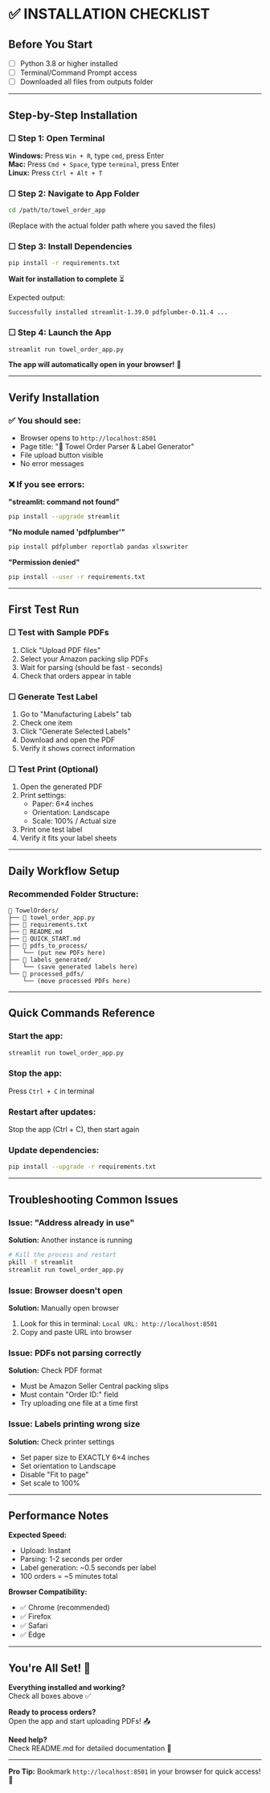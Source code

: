 # ✅ INSTALLATION CHECKLIST

## Before You Start
- [ ] Python 3.8 or higher installed
- [ ] Terminal/Command Prompt access
- [ ] Downloaded all files from outputs folder

---

## Step-by-Step Installation

### ☐ Step 1: Open Terminal
**Windows:** Press `Win + R`, type `cmd`, press Enter  
**Mac:** Press `Cmd + Space`, type `terminal`, press Enter  
**Linux:** Press `Ctrl + Alt + T`

### ☐ Step 2: Navigate to App Folder
```bash
cd /path/to/towel_order_app
```
(Replace with the actual folder path where you saved the files)

### ☐ Step 3: Install Dependencies
```bash
pip install -r requirements.txt
```

**Wait for installation to complete** ⏳

Expected output:
```
Successfully installed streamlit-1.39.0 pdfplumber-0.11.4 ...
```

### ☐ Step 4: Launch the App
```bash
streamlit run towel_order_app.py
```

**The app will automatically open in your browser!** 🎉

---

## Verify Installation

### ✅ You should see:
- Browser opens to `http://localhost:8501`
- Page title: "🧺 Towel Order Parser & Label Generator"
- File upload button visible
- No error messages

### ❌ If you see errors:

**"streamlit: command not found"**
```bash
pip install --upgrade streamlit
```

**"No module named 'pdfplumber'"**
```bash
pip install pdfplumber reportlab pandas xlsxwriter
```

**"Permission denied"**
```bash
pip install --user -r requirements.txt
```

---

## First Test Run

### ☐ Test with Sample PDFs
1. Click "Upload PDF files"
2. Select your Amazon packing slip PDFs
3. Wait for parsing (should be fast - seconds)
4. Check that orders appear in table

### ☐ Generate Test Label
1. Go to "Manufacturing Labels" tab
2. Check one item
3. Click "Generate Selected Labels"
4. Download and open the PDF
5. Verify it shows correct information

### ☐ Test Print (Optional)
1. Open the generated PDF
2. Print settings:
   - Paper: 6×4 inches
   - Orientation: Landscape
   - Scale: 100% / Actual size
3. Print one test label
4. Verify it fits your label sheets

---

## Daily Workflow Setup

### Recommended Folder Structure:
```
📁 TowelOrders/
├── 📄 towel_order_app.py
├── 📄 requirements.txt
├── 📄 README.md
├── 📄 QUICK_START.md
├── 📁 pdfs_to_process/
│   └── (put new PDFs here)
├── 📁 labels_generated/
│   └── (save generated labels here)
└── 📁 processed_pdfs/
    └── (move processed PDFs here)
```

---

## Quick Commands Reference

### Start the app:
```bash
streamlit run towel_order_app.py
```

### Stop the app:
Press `Ctrl + C` in terminal

### Restart after updates:
Stop the app (Ctrl + C), then start again

### Update dependencies:
```bash
pip install --upgrade -r requirements.txt
```

---

## Troubleshooting Common Issues

### Issue: "Address already in use"
**Solution:** Another instance is running
```bash
# Kill the process and restart
pkill -f streamlit
streamlit run towel_order_app.py
```

### Issue: Browser doesn't open
**Solution:** Manually open browser
1. Look for this in terminal: `Local URL: http://localhost:8501`
2. Copy and paste URL into browser

### Issue: PDFs not parsing correctly
**Solution:** Check PDF format
- Must be Amazon Seller Central packing slips
- Must contain "Order ID:" field
- Try uploading one file at a time first

### Issue: Labels printing wrong size
**Solution:** Check printer settings
- Set paper size to EXACTLY 6×4 inches
- Set orientation to Landscape
- Disable "Fit to page"
- Set scale to 100%

---

## Performance Notes

**Expected Speed:**
- Upload: Instant
- Parsing: 1-2 seconds per order
- Label generation: ~0.5 seconds per label
- 100 orders = ~5 minutes total

**Browser Compatibility:**
- ✅ Chrome (recommended)
- ✅ Firefox
- ✅ Safari
- ✅ Edge

---

## You're All Set! 🎉

**Everything installed and working?**  
Check all boxes above ✅

**Ready to process orders?**  
Open the app and start uploading PDFs! 📤

**Need help?**  
Check README.md for detailed documentation 📖

---

**Pro Tip:** Bookmark `http://localhost:8501` in your browser for quick access! 🔖

